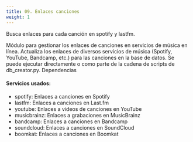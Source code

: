 ```yaml
---
title: 09. Enlaces canciones
weight: 1
---
```


Busca enlaces para cada canción en spotify y lastfm.

Módulo para gestionar los enlaces de canciones en servicios de música en línea. Actualiza los enlaces de diversos servicios de música (Spotify, YouTube, Bandcamp, etc.) para las canciones en la base de datos. Se puede ejecutar directamente o como parte de la cadena de scripts de db_creator.py.
Dependencias

#### Servicios usados:
- spotify: Enlaces a canciones en Spotify
- lastfm: Enlaces a canciones en Last.fm
- youtube: Enlaces a videos de canciones en YouTube
- musicbrainz: Enlaces a grabaciones en MusicBrainz
- bandcamp: Enlaces a canciones en Bandcamp
- soundcloud: Enlaces a canciones en SoundCloud
- boomkat: Enlaces a canciones en Boomkat

